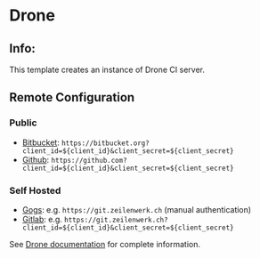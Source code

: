 # Drone

## Info:

This template creates an instance of Drone CI server.

## Remote Configuration

### Public

* [Bitbucket](http://readme.drone.io/setup/remotes/bitbucket/): `https://bitbucket.org?client_id=${client_id}&client_secret=${client_secret}`
* [Github](http://readme.drone.io/setup/remotes/github/): `https://github.com?client_id=${client_id}&client_secret=${client_secret}`

### Self Hosted

* [Gogs](http://readme.drone.io/setup/remotes/gogs/): e.g. `https://git.zeilenwerk.ch` (manual authentication)
* [Gitlab](http://readme.drone.io/setup/remotes/gitlab/): e.g. `https://git.zeilenwerk.ch?client_id=${client_id}&client_secret=${client_secret}`

See [Drone documentation](http://readme.drone.io/setup/overview/) for complete information.
